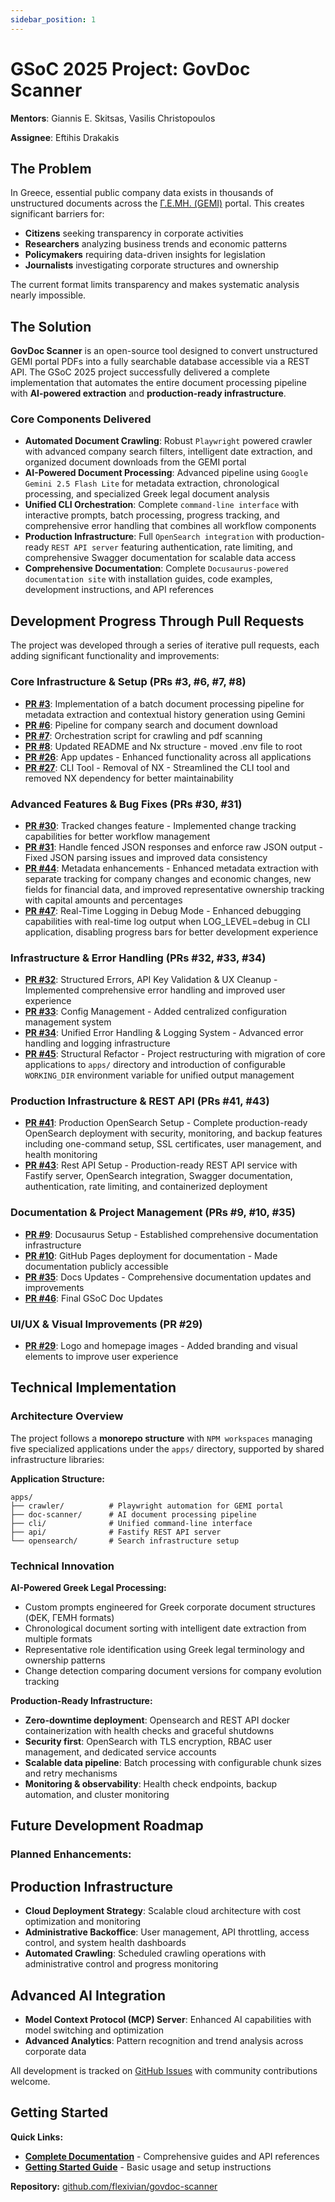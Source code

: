 ```yaml
---
sidebar_position: 1
---
```


# GSoC 2025 Project: GovDoc Scanner

**Mentors**: Giannis E. Skitsas, Vasilis Christopoulos

**Assignee**: Eftihis Drakakis

## The Problem

In Greece, essential public company data exists in thousands of unstructured documents across the [Γ.Ε.ΜΗ. (GEMI)](https://publicity.businessportal.gr) portal. This creates significant barriers for:

- **Citizens** seeking transparency in corporate activities
- **Researchers** analyzing business trends and economic patterns
- **Policymakers** requiring data-driven insights for legislation
- **Journalists** investigating corporate structures and ownership

The current format limits transparency and makes systematic analysis nearly impossible.

## The Solution

**GovDoc Scanner** is an open-source tool designed to convert unstructured GEMI portal PDFs into a fully searchable database accessible via a REST API. The GSoC 2025 project successfully delivered a complete implementation that automates the entire document processing pipeline with **AI-powered extraction** and **production-ready infrastructure**.

### Core Components Delivered

- **Automated Document Crawling**: Robust `Playwright` powered crawler with advanced company search filters, intelligent date extraction, and organized document downloads from the GEMI portal
- **AI-Powered Document Processing**: Advanced pipeline using `Google Gemini 2.5 Flash Lite` for metadata extraction, chronological processing, and specialized Greek legal document analysis
- **Unified CLI Orchestration**: Complete `command-line interface` with interactive prompts, batch processing, progress tracking, and comprehensive error handling that combines all workflow components
- **Production Infrastructure**: Full `OpenSearch integration` with production-ready `REST API server` featuring authentication, rate limiting, and comprehensive Swagger documentation for scalable data access
- **Comprehensive Documentation**: Complete `Docusaurus-powered documentation site` with installation guides, code examples, development instructions, and API references

## Development Progress Through Pull Requests

The project was developed through a series of iterative pull requests, each adding significant functionality and improvements:

### Core Infrastructure & Setup (PRs #3, #6, #7, #8)

- **[PR #3](https://github.com/flexivian/govdoc-scanner/pull/3)**: Implementation of a batch document processing pipeline for metadata extraction and contextual history generation using Gemini
- **[PR #6](https://github.com/flexivian/govdoc-scanner/pull/6)**: Pipeline for company search and document download
- **[PR #7](https://github.com/flexivian/govdoc-scanner/pull/7)**: Orchestration script for crawling and pdf scanning
- **[PR #8](https://github.com/flexivian/govdoc-scanner/pull/8)**: Updated README and Nx structure - moved .env file to root
- **[PR #26](https://github.com/flexivian/govdoc-scanner/pull/26)**: App updates - Enhanced functionality across all applications
- **[PR #27](https://github.com/flexivian/govdoc-scanner/pull/27)**: CLI Tool - Removal of NX - Streamlined the CLI tool and removed NX dependency for better maintainability

### Advanced Features & Bug Fixes (PRs #30, #31)

- **[PR #30](https://github.com/flexivian/govdoc-scanner/pull/30)**: Tracked changes feature - Implemented change tracking capabilities for better workflow management
- **[PR #31](https://github.com/flexivian/govdoc-scanner/pull/31)**: Handle fenced JSON responses and enforce raw JSON output - Fixed JSON parsing issues and improved data consistency
- **[PR #44](https://github.com/flexivian/govdoc-scanner/pull/44)**: Metadata enhancements - Enhanced metadata extraction with separate tracking for company changes and economic changes, new fields for financial data, and improved representative ownership tracking with capital amounts and percentages
- **[PR #47](https://github.com/flexivian/govdoc-scanner/pull/47)**: Real-Time Logging in Debug Mode - Enhanced debugging capabilities with real-time log output when LOG_LEVEL=debug in CLI application, disabling progress bars for better development experience

### Infrastructure & Error Handling (PRs #32, #33, #34)

- **[PR #32](https://github.com/flexivian/govdoc-scanner/pull/32)**: Structured Errors, API Key Validation & UX Cleanup - Implemented comprehensive error handling and improved user experience
- **[PR #33](https://github.com/flexivian/govdoc-scanner/pull/33)**: Config Management - Added centralized configuration management system
- **[PR #34](https://github.com/flexivian/govdoc-scanner/pull/34)**: Unified Error Handling & Logging System - Advanced error handling and logging infrastructure
- **[PR #45](https://github.com/flexivian/govdoc-scanner/pull/45)**: Structural Refactor - Project restructuring with migration of core applications to `apps/` directory and introduction of configurable `WORKING_DIR` environment variable for unified output management

### Production Infrastructure & REST API (PRs #41, #43)

- **[PR #41](https://github.com/flexivian/govdoc-scanner/pull/41)**: Production OpenSearch Setup - Complete production-ready OpenSearch deployment with security, monitoring, and backup features including one-command setup, SSL certificates, user management, and health monitoring
- **[PR #43](https://github.com/flexivian/govdoc-scanner/pull/43)**: Rest API Setup - Production-ready REST API service with Fastify server, OpenSearch integration, Swagger documentation, authentication, rate limiting, and containerized deployment

### Documentation & Project Management (PRs #9, #10, #35)

- **[PR #9](https://github.com/flexivian/govdoc-scanner/pull/9)**: Docusaurus Setup - Established comprehensive documentation infrastructure
- **[PR #10](https://github.com/flexivian/govdoc-scanner/pull/10)**: GitHub Pages deployment for documentation - Made documentation publicly accessible
- **[PR #35](https://github.com/flexivian/govdoc-scanner/pull/35)**: Docs Updates - Comprehensive documentation updates and improvements
- **[PR #46](https://github.com/flexivian/govdoc-scanner/pull/46)**: Final GSoC Doc Updates

### UI/UX & Visual Improvements (PR #29)

- **[PR #29](https://github.com/flexivian/govdoc-scanner/pull/29)**: Logo and homepage images - Added branding and visual elements to improve user experience

## Technical Implementation

### Architecture Overview

The project follows a **monorepo structure** with `NPM workspaces` managing five specialized applications under the `apps/` directory, supported by shared infrastructure libraries:

**Application Structure:**

```
apps/
├── crawler/          # Playwright automation for GEMI portal
├── doc-scanner/      # AI document processing pipeline
├── cli/              # Unified command-line interface
├── api/              # Fastify REST API server
└── opensearch/       # Search infrastructure setup
```

### Technical Innovation

**AI-Powered Greek Legal Processing:**

- Custom prompts engineered for Greek corporate document structures (ΦΕΚ, ΓΕΜΗ formats)
- Chronological document sorting with intelligent date extraction from multiple formats
- Representative role identification using Greek legal terminology and ownership patterns
- Change detection comparing document versions for company evolution tracking

**Production-Ready Infrastructure:**

- **Zero-downtime deployment**: Opensearch and REST API docker containerization with health checks and graceful shutdowns
- **Security first**: OpenSearch with TLS encryption, RBAC user management, and dedicated service accounts
- **Scalable data pipeline**: Batch processing with configurable chunk sizes and retry mechanisms
- **Monitoring & observability**: Health check endpoints, backup automation, and cluster monitoring

## Future Development Roadmap

### Planned Enhancements:

## Production Infrastructure

- **Cloud Deployment Strategy**: Scalable cloud architecture with cost optimization and monitoring
- **Administrative Backoffice**: User management, API throttling, access control, and system health dashboards
- **Automated Crawling**: Scheduled crawling operations with administrative control and progress monitoring

## Advanced AI Integration

- **Model Context Protocol (MCP) Server**: Enhanced AI capabilities with model switching and optimization
- **Advanced Analytics**: Pattern recognition and trend analysis across corporate data

All development is tracked on [GitHub Issues](https://github.com/flexivian/govdoc-scanner/issues) with community contributions welcome.

## Getting Started

**Quick Links:**

- **[Complete Documentation](https://flexivian.github.io/govdoc-scanner/)** - Comprehensive guides and API references
- **[Getting Started Guide](../../guides/Getting%20Started.md)** - Basic usage and setup instructions

**Repository:** [github.com/flexivian/govdoc-scanner](https://github.com/flexivian/govdoc-scanner)
